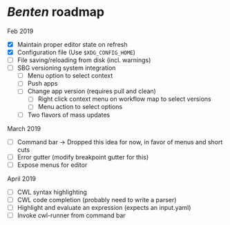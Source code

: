# _Benten_ roadmap

Feb 2019
- [x] Maintain proper editor state on refresh
- [x] Configuration file (Use `$XDG_CONFIG_HOME`)
- [ ] File saving/reloading from disk (incl. warnings)
- [ ] SBG versioning system integration
  - [ ] Menu option to select context
  - [ ] Push apps
  - [ ] Change app version (requires pull and clean)
    - [ ] Right click context menu on workflow map to select versions
    - [ ] Menu action to select options
  - [ ] Two flavors of mass updates
  
March 2019
- [ ] Command bar -> Dropped this idea for now, in favor of menus and short cuts
- [ ] Error gutter (modify breakpoint gutter for this)
- [ ] Expose menus for editor

April 2019
- [ ] CWL syntax highlighting
- [ ] CWL code completion (probably need to write a parser)
- [ ] Highlight and evaluate an expression (expects an input.yaml)
- [ ] Invoke cwl-runner from command bar
